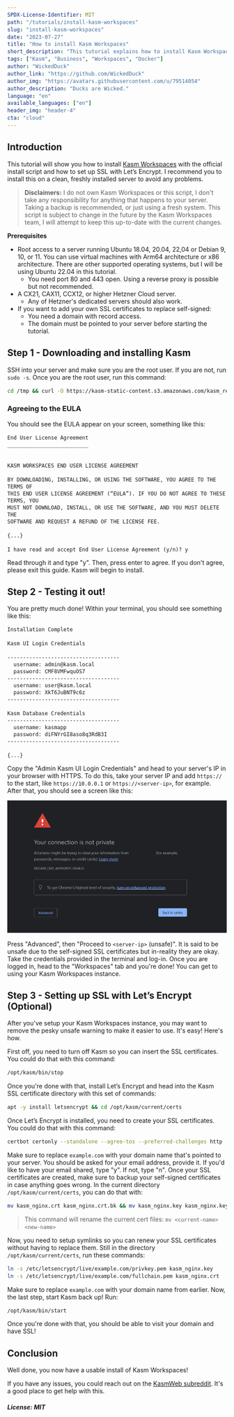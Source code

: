 ```yaml
---
SPDX-License-Identifier: MIT
path: "/tutorials/install-kasm-workspaces"
slug: "install-kasm-workspaces"
date: "2023-07-27"
title: "How to install Kasm Workspaces"
short_description: "This tutorial explains how to install Kasm Workspaces with the official install script."
tags: ["Kasm", "Business", "Workspaces", "Docker"]
author: "WickedDuck"
author_link: "https://github.com/WickedDuck"
author_img: "https://avatars.githubusercontent.com/u/79514054"
author_description: "Ducks are Wicked."
language: "en"
available_languages: ["en"]
header_img: "header-4"
cta: "cloud"
---
```


## Introduction

This tutorial will show you how to install [Kasm Workspaces](https://kasmweb.com/) with the official install script and how to set up SSL with Let’s Encrypt. I recommend you to install this on a clean, freshly installed server to avoid any problems.

> **Disclaimers:** I do not own Kasm Workspaces or this script, I don't take any responsibility for anything that happens to your server. Taking a backup is recommended, or just using a fresh system. This script is subject to change in the future by the Kasm Workspaces team, I will attempt to keep this up-to-date with the current changes.

**Prerequisites**

* Root access to a server running Ubuntu 18.04, 20.04, 22,04 or Debian 9, 10, or 11. You can use virtual machines with Arm64 architecture or x86 architecture. There are other supported operating systems, but I will be using Ubuntu 22.04 in this tutorial.
  * You need port 80 and 443 open. Using a reverse proxy is possible but not recommended.
* A CX21, CAX11, CCX12, or higher Hetzner Cloud server.
  * Any of Hetzner's dedicated servers should also work.
* If you want to add your own SSL certificates to replace self-signed:
  * You need a domain with record access.
  * The domain must be pointed to your server before starting the tutorial.

## Step 1 - Downloading and installing Kasm

SSH into your server and make sure you are the root user. If you are not, run `sudo -s`. Once you are the root user, run this command:

```bash
cd /tmp && curl -O https://kasm-static-content.s3.amazonaws.com/kasm_release_1.13.1.421524.tar.gz && tar -xf kasm_release_1.13.1.421524.tar.gz && bash kasm_release/install.sh
```

### Agreeing to the EULA

You should see the EULA appear on your screen, something like this:

```text
End User License Agreement
__________________________


KASM WORKSPACES END USER LICENSE AGREEMENT

BY DOWNLOADING, INSTALLING, OR USING THE SOFTWARE, YOU AGREE TO THE TERMS OF
THIS END USER LICENSE AGREEMENT (“EULA”). IF YOU DO NOT AGREE TO THESE TERMS, YOU
MUST NOT DOWNLOAD, INSTALL, OR USE THE SOFTWARE, AND YOU MUST DELETE THE
SOFTWARE AND REQUEST A REFUND OF THE LICENSE FEE.

{...}

I have read and accept End User License Agreement (y/n)? y
```

Read through it and type "y". Then, press enter to agree. If you don't agree, please exit this guide. Kasm will begin to install.

## Step 2 - Testing it out!

You are pretty much done! Within your terminal, you should see something like this:

```text
Installation Complete

Kasm UI Login Credentials

------------------------------------
  username: admin@kasm.local
  password: CMF8VMFwquOS7
------------------------------------
  username: user@kasm.local
  password: XkT6JuBNT9c6z
------------------------------------

Kasm Database Credentials
------------------------------------
  username: kasmapp
  password: diFNYrGI8aso8q3RdB3I
------------------------------------

{...}
```

Copy the "Admin Kasm UI Login Credentials" and head to your server's IP in your browser with HTTPS. To do this, take your server IP and add `https://` to the start, like `https://10.0.0.1` or `https://<server-ip>`, for example. After that, you should see a screen like this:

![self-signed](images/safety.png)

Press "Advanced", then "Proceed to `<server-ip>` (unsafe)". It is said to be unsafe due to the self-signed SSL certificates but in-reality they are okay. Take the credentials provided in the terminal and log-in. Once you are logged in, head to the "Workspaces" tab and you're done! You can get to using your Kasm Workspaces instance.

## Step 3 - Setting up SSL with Let’s Encrypt (Optional)

After you've setup your Kasm Workspaces instance, you may want to remove the pesky unsafe warning to make it easier to use. It's easy! Here's how.

First off, you need to turn off Kasm so you can insert the SSL certificates. You could do that with this command:

```bash
/opt/kasm/bin/stop
```

Once you're done with that, install Let’s Encrypt and head into the Kasm SSL certificate directory with this set of commands:

```bash
apt -y install letsencrypt && cd /opt/kasm/current/certs
```

Once Let’s Encrypt is installed, you need to create your SSL certificates. You could do that with this command:

```bash
certbot certonly --standalone --agree-tos --preferred-challenges http -d example.com
```

Make sure to replace `example.com` with your domain name that's pointed to your server. You should be asked for your email address, provide it. If you'd like to have your email shared, type "y". If not, type "n". Once your SSL certificates are created, make sure to backup your self-signed certificates in case anything goes wrong. In the current directory `/opt/kasm/current/certs`, you can do that with:

```bash
mv kasm_nginx.crt kasm_nginx.crt.bk && mv kasm_nginx.key kasm_nginx.key.bk
```

> This command will rename the current cert files: `mv <current-name> <new-name>`

Now, you need to setup symlinks so you can renew your SSL certificates without having to replace them. Still in the directory `/opt/kasm/current/certs`, run these commands:

```bash
ln -s /etc/letsencrypt/live/example.com/privkey.pem kasm_nginx.key
ln -s /etc/letsencrypt/live/example.com/fullchain.pem kasm_nginx.crt
```

Make sure to replace `example.com` with your domain name from earlier. Now, the last step, start Kasm back up! Run:

```bash
/opt/kasm/bin/start
```

Once you're done with that, you should be able to visit your domain and have SSL!

## Conclusion

Well done, you now have a usable install of Kasm Workspaces!

If you have any issues, you could reach out on the [KasmWeb subreddit](https://reddit.com/r/kasmweb). It's a good place to get help with this.

##### License: MIT

<!--

Contributor's Certificate of Origin

By making a contribution to this project, I certify that:

(a) The contribution was created in whole or in part by me and I have
    the right to submit it under the license indicated in the file; or

(b) The contribution is based upon previous work that, to the best of my
    knowledge, is covered under an appropriate license and I have the
    right under that license to submit that work with modifications,
    whether created in whole or in part by me, under the same license
    (unless I am permitted to submit under a different license), as
    indicated in the file; or

(c) The contribution was provided directly to me by some other person
    who certified (a), (b) or (c) and I have not modified it.

(d) I understand and agree that this project and the contribution are
    public and that a record of the contribution (including all personal
    information I submit with it, including my sign-off) is maintained
    indefinitely and may be redistributed consistent with this project
    or the license(s) involved.

Signed-off-by: Logan Furgason <furgasonlogan+hetzner@gmail.com>

-->
